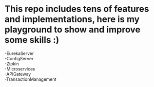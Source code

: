 # This repo includes tens of features and implementations, here is my playground to show and improve some skills :)
-EurekaServer</br>
-ConfigServer</br>
-Zipkin</br>
-Microservices</br>
-APIGateway</br>
-TransactionManagement</br>

